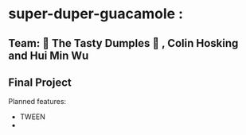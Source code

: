 # super-duper-guacamole : 

## Team: 🥟 The Tasty Dumples 🥟 , Colin Hosking and Hui Min Wu

## Final Project

Planned features:
- TWEEN 
- 
